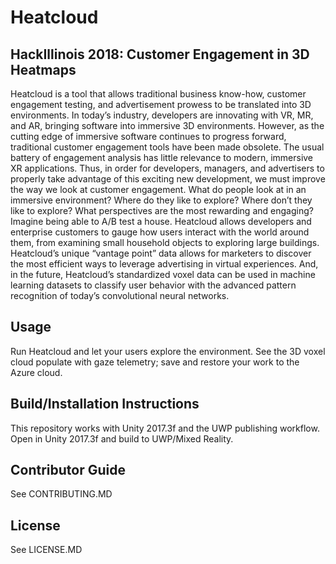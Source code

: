 # Heatcloud
## HackIllinois 2018: Customer Engagement in 3D Heatmaps

Heatcloud is a tool that allows traditional business know-how, customer engagement testing, and advertisement prowess to be translated into 3D environments. In today’s industry, developers are innovating with VR, MR, and AR, bringing software into immersive 3D environments. However, as the cutting edge of immersive software continues to progress forward, traditional customer engagement tools have been made obsolete. The usual battery of engagement analysis has little relevance to modern, immersive XR applications. Thus, in order for developers, managers, and advertisers to properly take advantage of this exciting new development, we must improve the way we look at customer engagement. What do people look at in an immersive environment? Where do they like to explore? Where don’t they like to explore? What perspectives are the most rewarding and engaging? Imagine being able to A/B test a house. Heatcloud allows developers and enterprise customers to gauge how users interact with the world around them, from examining small household objects to exploring large buildings. Heatcloud’s unique “vantage point” data allows for marketers to discover the most efficient ways to leverage advertising in virtual experiences. And, in the future, Heatcloud’s standardized voxel data can be used in machine learning datasets to classify user behavior with the advanced pattern recognition of today’s convolutional neural networks.


## Usage
Run Heatcloud and let your users explore the environment. See the 3D voxel cloud populate with gaze telemetry; save and restore your work to the Azure cloud.
	
## Build/Installation Instructions
This repository works with Unity 2017.3f and the UWP publishing workflow. Open in Unity 2017.3f and build to UWP/Mixed Reality.
## Contributor Guide

See CONTRIBUTING.MD

## License

See LICENSE.MD
